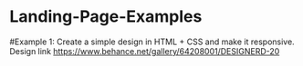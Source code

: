 # Landing-Page-Examples

#Example 1: 
Create a simple design in HTML + CSS and make it responsive.  
Design link
https://www.behance.net/gallery/64208001/DESIGNERD-20
